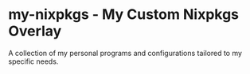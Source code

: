# my-nixpkgs - My Custom Nixpkgs Overlay
A collection of my personal programs and configurations tailored to my specific needs.
